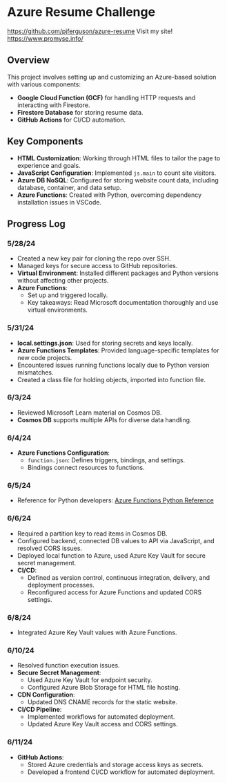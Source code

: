 # Azure Resume Challenge
https://github.com/pjferguson/azure-resume
Visit my site! https://www.promyse.info/

## Overview

This project involves setting up and customizing an Azure-based solution with various components:

- **Google Cloud Function (GCF)** for handling HTTP requests and interacting with Firestore.
- **Firestore Database** for storing resume data.
- **GitHub Actions** for CI/CD automation.

## Key Components

- **HTML Customization**: Working through HTML files to tailor the page to experience and goals.
- **JavaScript Configuration**: Implemented `js.main` to count site visitors.
- **Azure DB NoSQL**: Configured for storing website count data, including database, container, and data setup.
- **Azure Functions**: Created with Python, overcoming dependency installation issues in VSCode.

## Progress Log

### 5/28/24

- Created a new key pair for cloning the repo over SSH.
- Managed keys for secure access to GitHub repositories.
- **Virtual Environment**: Installed different packages and Python versions without affecting other projects.
- **Azure Functions**:
  - Set up and triggered locally.
  - Key takeaways: Read Microsoft documentation thoroughly and use virtual environments.


### 5/31/24

- **local.settings.json**: Used for storing secrets and keys locally.
- **Azure Functions Templates**: Provided language-specific templates for new code projects.
- Encountered issues running functions locally due to Python version mismatches.
- Created a class file for holding objects, imported into function file.


### 6/3/24

- Reviewed Microsoft Learn material on Cosmos DB.
- **Cosmos DB** supports multiple APIs for diverse data handling.

### 6/4/24

- **Azure Functions Configuration**:
  - `function.json`: Defines triggers, bindings, and settings.
  - Bindings connect resources to functions.

### 6/5/24

- Reference for Python developers: [Azure Functions Python Reference](https://learn.microsoft.com/en-us/azure/azure-functions/functions-reference-python?tabs=asgi,application-level&pivots=python-mode-decorators)

### 6/6/24

- Required a partition key to read items in Cosmos DB.
- Configured backend, connected DB values to API via JavaScript, and resolved CORS issues.
- Deployed local function to Azure, used Azure Key Vault for secure secret management.
- **CI/CD**:
  - Defined as version control, continuous integration, delivery, and deployment processes.
  - Reconfigured access for Azure Functions and updated CORS settings.

### 6/8/24

- Integrated Azure Key Vault values with Azure Functions.

### 6/10/24

- Resolved function execution issues.
- **Secure Secret Management**:
  - Used Azure Key Vault for endpoint security.
  - Configured Azure Blob Storage for HTML file hosting.
- **CDN Configuration**:
  - Updated DNS CNAME records for the static website.
- **CI/CD Pipeline**:
  - Implemented workflows for automated deployment.
  - Updated Azure Key Vault access and CORS settings.

### 6/11/24

- **GitHub Actions**:
  - Stored Azure credentials and storage access keys as secrets.
  - Developed a frontend CI/CD workflow for automated deployment.

